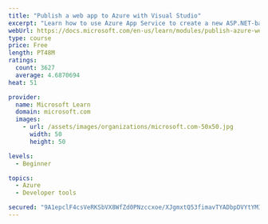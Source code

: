 ```yaml
---
title: "Publish a web app to Azure with Visual Studio"
excerpt: "Learn how to use Azure App Service to create a new ASP.NET-based web app, then publish and update directly from Visual Studio."
webUrl: https://docs.microsoft.com/en-us/learn/modules/publish-azure-web-app-with-visual-studio/
type: course
price: Free
length: PT48M
ratings:
  count: 3627
  average: 4.6870694
heat: 51

provider:
  name: Microsoft Learn
  domain: microsoft.com
  images:
    - url: /assets/images/organizations/microsoft.com-50x50.jpg
      width: 50
      height: 50

levels:
  - Beginner

topics:
  - Azure
  - Developer tools

secured: "9A1epclF4csVeRKSbVX8WfZd0PNzccxoe/XJgmxtQ53fimavTYADbpDVYtYMIfVR+yrizLktqnnMMB15sbihOiouODOobXGWLA8pXFaAt45YEIQK4UX/ua2XnGrgX3E6GBwV5zGPBaaF0MLOUYvx6vmukBEeokph3ukWH/DId3EerGBCAVwhckmiDPu27c83mNJL3sGEfPYBe4VPh/r6G8g9eON79d2KBr3FvwVzMbtihzFBMirkAYOUeiK2tS95X4HhEGdyDuoAs1rrB50e7cwoNruzbnUOXHCSFLFyD9gW6ZL2SdgeqMPxdjKER1RKy7YyNAViz2r0L85LjWDvDhqVm8Ep1BDMgFC1U03RLVTA0EN8KQipF7fKXG2MN/4bR7WImSA246yZ0vtz+YK4UPix3U2Crn3KWoctukg3azE=;xGYlFNGrX5ax3DHQT9/Ihw=="
---
```


